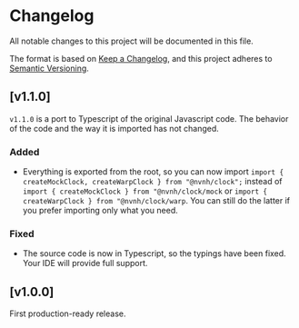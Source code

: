 # Changelog

All notable changes to this project will be documented in this file.

The format is based on [Keep a Changelog](https://keepachangelog.com/en/1.1.0/), and this project adheres to [Semantic Versioning](https://semver.org/spec/v2.0.0.html).

## [v1.1.0]

`v1.1.0` is a port to Typescript of the original Javascript code. The behavior of the code and the way it is imported has not changed.

### Added

- Everything is exported from the root, so you can now import `import { createMockClock, createWarpClock } from "@nvnh/clock";` instead of `import { createMockClock } from "@nvnh/clock/mock` or `import { createWarpClock } from "@nvnh/clock/warp`. You can still do the latter if you prefer importing only what you need.

### Fixed

- The source code is now in Typescript, so the typings have been fixed. Your IDE will provide full support.

## [v1.0.0]

First production-ready release.
